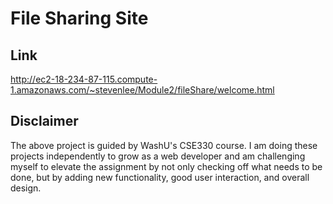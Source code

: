 # File Sharing Site

## Link
http://ec2-18-234-87-115.compute-1.amazonaws.com/~stevenlee/Module2/fileShare/welcome.html

## Disclaimer
The above project is guided by WashU's CSE330 course. I am doing these projects independently to grow as a web developer and am challenging myself to elevate the assignment by not only checking off what needs to be done, but by adding new functionality, good user interaction, and overall design.
